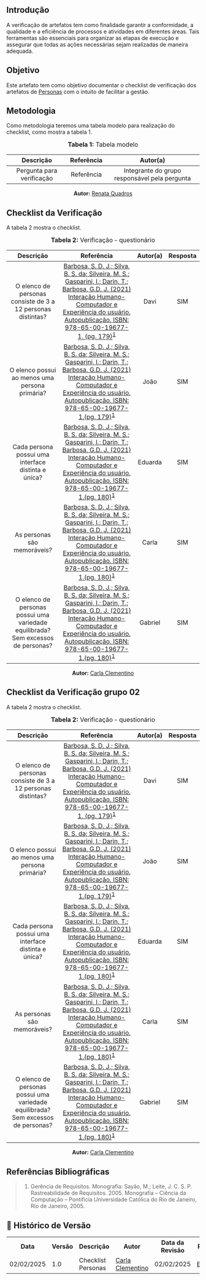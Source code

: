 ## Introdução
A verificação de artefatos tem como finalidade garantir a conformidade, a qualidade e a eficiência de processos e atividades em diferentes áreas. Tais ferramentas são essenciais para organizar as etapas de execução e assegurar que todas as ações necessárias sejam realizadas de maneira adequada. 

## Objetivo
Este artefato tem como objetivo documentar o checklist de verificação dos artefatos de [Personas](../../AnaliseRequisitos/Personas.md) com o intuito de facilitar a gestão.

## Metodologia
Como metodologia teremos uma tabela modelo para realização do checklist, como mostra a tabela 1. 

<center>
<font size="3"><b>Tabela 1:</b> Tabela modelo </font>

| Descrição | Referência | Autor(a) |
|:---------:|:---------:|:-----------:|
| Pergunta para verificação | Referência | Integrante do grupo responsável pela pergunta |

<p align="center"><b>Autor:</b> <a href="https://github.com/Renatinha28">Renata Quadros</a></p> 
</center>

## Checklist da Verificação
A tabela 2 mostra o checklist.

<center>
<font size="3"><b>Tabela 2:</b> Verificação - questionário </font>

| Descrição | Referência | Autor(a) | Resposta |
|:---------:|:---------:|:-----------:|:--------:|
| O elenco de personas consiste de 3 a 12 personas distintas?  | [Barbosa, S. D. J.; Silva, B. S. da; Silveira, M. S.; Gasparini, I.; Darin, T.; Barbosa, G.D. J. (2021) Interação Humano-Computador e Experiência do usuário. Autopublicação. ISBN: 978-65-00-19677-1. (pg. 179)](../../assets/images/inspecao2/inspQuestionario1.PNG)<sup>[1](#ref1) | Davi | SIM |
| O elenco possui ao menos uma persona primária? | [Barbosa, S. D. J.; Silva, B. S. da; Silveira, M. S.; Gasparini, I.; Darin, T.; Barbosa, G.D. J. (2021) Interação Humano-Computador e Experiência do usuário. Autopublicação. ISBN: 978-65-00-19677-1.(pg. 179)](../../assets/images/inspecao2/inspQuestionario1.PNG)<sup>[1](#ref1)  | João | SIM |
| Cada persona possui uma interface distinta e única? | [Barbosa, S. D. J.; Silva, B. S. da; Silveira, M. S.; Gasparini, I.; Darin, T.; Barbosa, G.D. J. (2021) Interação Humano-Computador e Experiência do usuário. Autopublicação. ISBN: 978-65-00-19677-1.(pg. 180)](../../assets/images/inspecao2/inspQuestionario2.PNG)<sup>[1](#ref1)  | Eduarda | SIM |
| As personas são memoráveis? | [Barbosa, S. D. J.; Silva, B. S. da; Silveira, M. S.; Gasparini, I.; Darin, T.; Barbosa, G.D. J. (2021) Interação Humano-Computador e Experiência do usuário. Autopublicação. ISBN: 978-65-00-19677-1.(pg. 180)](../../assets/images/inspecao2/inspQuestionario4.PNG)<sup>[1](#ref1)  | Carla | SIM |
| O elenco de personas possui uma variedade equilibrada? Sem excessos de personas? | [Barbosa, S. D. J.; Silva, B. S. da; Silveira, M. S.; Gasparini, I.; Darin, T.; Barbosa, G.D. J. (2021) Interação Humano-Computador e Experiência do usuário. Autopublicação. ISBN: 978-65-00-19677-1.(pg. 180)](../../assets/images/inspecao2/inspQuestionario4.PNG)<sup>[1](#ref1)  | Gabriel | SIM |


<p align="center"><b>Autor:</b> <a href="https://github.com/ccarlaa">Carla Clementino</a></p> 
</center>



## Checklist da Verificação grupo 02
A tabela 2 mostra o checklist.

<center>
<font size="3"><b>Tabela 2:</b> Verificação - questionário </font>

| Descrição | Referência | Autor(a) | Resposta |
|:---------:|:---------:|:-----------:|:--------:|
| O elenco de personas consiste de 3 a 12 personas distintas?  | [Barbosa, S. D. J.; Silva, B. S. da; Silveira, M. S.; Gasparini, I.; Darin, T.; Barbosa, G.D. J. (2021) Interação Humano-Computador e Experiência do usuário. Autopublicação. ISBN: 978-65-00-19677-1. (pg. 179)](../../assets/images/inspecao2/inspQuestionario1.PNG)<sup>[1](#ref1) | Davi | SIM |
| O elenco possui ao menos uma persona primária? | [Barbosa, S. D. J.; Silva, B. S. da; Silveira, M. S.; Gasparini, I.; Darin, T.; Barbosa, G.D. J. (2021) Interação Humano-Computador e Experiência do usuário. Autopublicação. ISBN: 978-65-00-19677-1.(pg. 179)](../../assets/images/inspecao2/inspQuestionario1.PNG)<sup>[1](#ref1)  | João | SIM |
| Cada persona possui uma interface distinta e única? | [Barbosa, S. D. J.; Silva, B. S. da; Silveira, M. S.; Gasparini, I.; Darin, T.; Barbosa, G.D. J. (2021) Interação Humano-Computador e Experiência do usuário. Autopublicação. ISBN: 978-65-00-19677-1.(pg. 180)](../../assets/images/inspecao2/inspQuestionario2.PNG)<sup>[1](#ref1)  | Eduarda | SIM |
| As personas são memoráveis? | [Barbosa, S. D. J.; Silva, B. S. da; Silveira, M. S.; Gasparini, I.; Darin, T.; Barbosa, G.D. J. (2021) Interação Humano-Computador e Experiência do usuário. Autopublicação. ISBN: 978-65-00-19677-1.(pg. 180)](../../assets/images/inspecao2/inspQuestionario4.PNG)<sup>[1](#ref1)  | Carla | SIM |
| O elenco de personas possui uma variedade equilibrada? Sem excessos de personas? | [Barbosa, S. D. J.; Silva, B. S. da; Silveira, M. S.; Gasparini, I.; Darin, T.; Barbosa, G.D. J. (2021) Interação Humano-Computador e Experiência do usuário. Autopublicação. ISBN: 978-65-00-19677-1.(pg. 180)](../../assets/images/inspecao2/inspQuestionario4.PNG)<sup>[1](#ref1)  | Gabriel | SIM |


<p align="center"><b>Autor:</b> <a href="https://github.com/ccarlaa">Carla Clementino</a></p> 
</center>

## Referências Bibliográficas
> 1. <a id="ref1"></a> Gerência de Requisitos. Monografia: Sayão, M.; Leite, J. C. S. P. Rastreabilidade de Requisitos. 2005. Monografia – Ciência da Computação – Pontifícia Universidade Católica do Rio de Janeiro, Rio de Janeiro, 2005.


## :round_pushpin: Histórico de Versão 

<div align="center">
    <table>
        <tr>
            <th>Data</th>
            <th>Versão</th>
            <th>Descrição</th>
            <th>Autor</th>
            <th>Data da Revisão</th>
            <th>Revisor</th>
        </tr>
        <tr>
            <td>02/02/2025</td>
            <td>1.0</td>
            <td>Checklist Personas</td>
            <td><a href="https://github.com/ccarlaa">Carla Clementino</a></td>
            <td>02/02/2025</td>
            <td><a href="https://github.com/erteduarda">Eduarda</a></td>
        </tr>
    </table>
</div>
